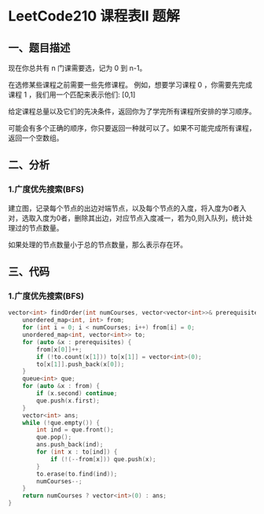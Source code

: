 # LeetCode210 课程表II 题解

## 一、题目描述

现在你总共有 n 门课需要选，记为 0 到 n-1。

在选修某些课程之前需要一些先修课程。 例如，想要学习课程 0 ，你需要先完成课程 1 ，我们用一个匹配来表示他们: [0,1]

给定课程总量以及它们的先决条件，返回你为了学完所有课程所安排的学习顺序。

可能会有多个正确的顺序，你只要返回一种就可以了。如果不可能完成所有课程，返回一个空数组。



## 二、分析

### 1.广度优先搜索(BFS)

建立图，记录每个节点的出边对端节点，以及每个节点的入度，将入度为0者入对，选取入度为0者，删除其出边，对应节点入度减一，若为0,则入队列，统计处理过的节点数量。

如果处理的节点数量小于总的节点数量，那么表示存在环。



## 三、代码

### 1.广度优先搜索(BFS)

```c++
vector<int> findOrder(int numCourses, vector<vector<int>>& prerequisites) {
    unordered_map<int, int> from;
    for (int i = 0; i < numCourses; i++) from[i] = 0;
    unordered_map<int, vector<int>> to;
    for (auto &x : prerequisites) {
        from[x[0]]++;
        if (!to.count(x[1])) to[x[1]] = vector<int>(0);
        to[x[1]].push_back(x[0]);
    }
    queue<int> que;
    for (auto &x : from) {
        if (x.second) continue;
        que.push(x.first);
    }
    vector<int> ans;
    while (!que.empty()) {
        int ind = que.front();
        que.pop();
        ans.push_back(ind);
        for (int x : to[ind]) {
            if (!(--from[x])) que.push(x);
        }
        to.erase(to.find(ind));
        numCourses--;
    }
    return numCourses ? vector<int>(0) : ans;
}
```

